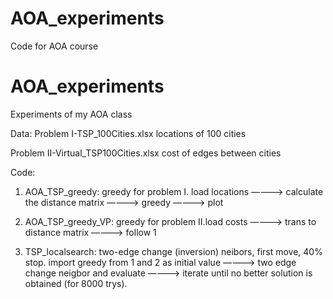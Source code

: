 # AOA_experiments
Code for AOA course
# AOA_experiments
Experiments of my AOA class

Data: 
  Problem I-TSP_100Cities.xlsx locations of 100 cities
  
  Problem II-Virtual_TSP100Cities.xlsx cost of edges between cities
  
Code:
  1. AOA_TSP_greedy: 
     greedy for problem I. load locations ————> calculate the distance matrix ————> greedy ————> plot
     
  2. AOA_TSP_greedy_VP: 
     greedy for problem II.load costs ————> trans to distance matrix ————> follow 1
     
  3. TSP_localsearch: two-edge change (inversion) neibors, first move, 40% stop.
     import greedy from 1 and 2 as initial value ————> two edge change neigbor and evaluate ————> iterate until no better solution is obtained (for 8000 trys).
